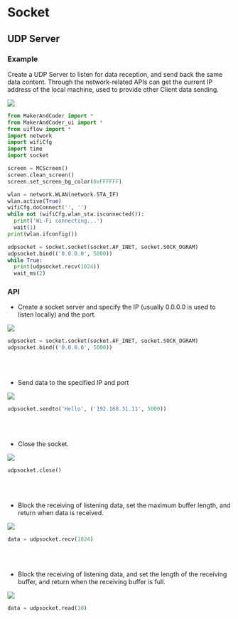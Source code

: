 
# Socket

## UDP Server

### Example

Create a UDP Server to listen for data reception, and send back the same data content. Through the network-related APIs can get the current IP address of the local machine, used to provide other Client data sending.

<img class="blockly_svg" src="https://makerandcoder.com/MCLab/blockly/advanced/socket/uiflow_block_socket_udp_server_example.svg"> 


```python
from MakerAndCoder import *
from MakerAndCoder_ui import *
from uiflow import *
import network
import wifiCfg
import time
import socket

screen = MCScreen()
screen.clean_screen()
screen.set_screen_bg_color(0xFFFFFF)

wlan = network.WLAN(network.STA_IF)
wlan.active(True)
wifiCfg.doConnect('', '')
while not (wifiCfg.wlan_sta.isconnected()):
  print('Wi-Fi connecting...')
  wait(1)
print(wlan.ifconfig())

udpsocket = socket.socket(socket.AF_INET, socket.SOCK_DGRAM)
udpsocket.bind(('0.0.0.0', 5000))
while True:
  print(udpsocket.recv(1024))
  wait_ms(2)
```


### API
- Create a socket server and specify the IP (usually 0.0.0.0 is used to listen locally) and the port.
<img class="blockly_svg" src="https://makerandcoder.com/MCLab/blockly/advanced/socket/uiflow_block_socket_udp_server_start.svg"> 

```python
udpsocket = socket.socket(socket.AF_INET, socket.SOCK_DGRAM)
udpsocket.bind(('0.0.0.0', 5000))
```

<br><br>
- Send data to the specified IP and port
<img class="blockly_svg" src="https://makerandcoder.com/MCLab/blockly/advanced/socket/uiflow_block_socket_udp_server_sendto.svg"> 

```python
udpsocket.sendto('Hello', ('192.168.31.11', 5000))
```

<br><br>
- Close the socket.
<img class="blockly_svg" src="https://makerandcoder.com/MCLab/blockly/advanced/socket/uiflow_block_socket_udp_server_close.svg"> 

```python
udpsocket.close()
```

<br><br>
- Block the receiving of listening data, set the maximum buffer length, and return when data is received.
<img class="blockly_svg" src="https://makerandcoder.com/MCLab/blockly/advanced/socket/uiflow_block_socket_udp_server_recv.svg"> 

```python
data = udpsocket.recv(1024)
```

<br><br>
- Block the receiving of listening data, and set the length of the receiving buffer, and return when the receiving buffer is full.

<img class="blockly_svg" src="https://makerandcoder.com/MCLab/blockly/advanced/socket/uiflow_block_socket_udp_server_read.svg"> 

```python
data = udpsocket.read(10)
```

